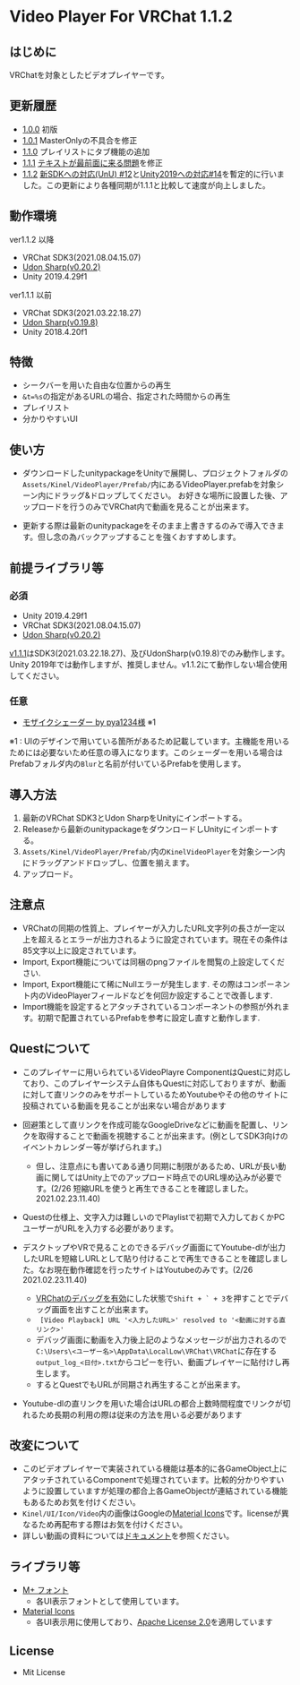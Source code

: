 # Video Player For VRChat 1.1.2

## はじめに

VRChatを対象としたビデオプレイヤーです。

## 更新履歴
- [1.0.0](https://github.com/niwaniwa/VideoPlayerForVRChat/releases/tag/1.0.0) 初版
- [1.0.1](https://github.com/niwaniwa/VideoPlayerForVRChat/releases/tag/1.0.1) MasterOnlyの不具合を修正
- [1.1.0](https://github.com/niwaniwa/VideoPlayerForVRChat/releases/tag/1.1.0) プレイリストにタブ機能の追加
- [1.1.1](https://github.com/niwaniwa/VideoPlayerForVRChat/releases/tag/1.1.1) [テキストが最前面に来る問題](https://github.com/niwaniwa/VideoPlayerForVRChat/issues/10)を修正
- [1.1.2](https://github.com/niwaniwa/VideoPlayerForVRChat/releases/tag/1.1.2) [新SDKへの対応(UnU) #12](https://github.com/niwaniwa/VideoPlayerForVRChat/issues/12)と[Unity2019への対応#14](https://github.com/niwaniwa/VideoPlayerForVRChat/issues/14)を暫定的に行いました。この更新により各種同期が1.1.1と比較して速度が向上しました。

## 動作環境

ver1.1.2 以降
- VRChat SDK3(2021.08.04.15.07)
- [Udon Sharp(v0.20.2)](https://github.com/MerlinVR/UdonSharp/releases/tag/v0.20.2)
- Unity 2019.4.29f1

ver1.1.1 以前
- VRChat SDK3(2021.03.22.18.27)
- [Udon Sharp(v0.19.8)](https://github.com/MerlinVR/UdonSharp/releases/tag/v0.19.8)
- Unity 2018.4.20f1

## 特徴
- シークバーを用いた自由な位置からの再生
- `&t=%s`の指定があるURLの場合、指定された時間からの再生
- プレイリスト
- 分かりやすいUI

## 使い方

- ダウンロードしたunitypackageをUnityで展開し、プロジェクトフォルダの`Assets/Kinel/VideoPlayer/Prefab/`内にあるVideoPlayer.prefabを対象シーン内にドラッグ&ドロップしてください。
お好きな場所に設置した後、アップロードを行うのみでVRChat内で動画を見ることが出来ます。

- 更新する際は最新のunitypackageをそのまま上書きするのみで導入できます。但し念の為バックアップすることを強くおすすめします。

## 前提ライブラリ等
### 必須
- Unity 2019.4.29f1
- VRChat SDK3(2021.08.04.15.07)
- [Udon Sharp(v0.20.2)](https://github.com/MerlinVR/UdonSharp/releases/tag/v0.20.2)

[v1.1.1](https://github.com/niwaniwa/VideoPlayerForVRChat/releases/tag/1.1.1)はSDK3(2021.03.22.18.27)、及びUdonSharp(v0.19.8)でのみ動作します。Unity 2019年では動作しますが、推奨しません。v1.1.2にて動作しない場合使用してください。

### 任意
- [モザイクシェーダー by pya1234様](https://booth.pm/ja/items/1703064) ※1

※1 : UIのデザインで用いている箇所があるため記載しています。主機能を用いるためには必要ないため任意の導入になります。このシェーダーを用いる場合はPrefabフォルダ内の`Blur`と名前が付いているPrefabを使用します。

## 導入方法

1. 最新のVRChat SDK3とUdon SharpをUnityにインポートする。
2. Releaseから最新のunitypackageをダウンロードしUnityにインポートする。
3. `Assets/Kinel/VideoPlayer/Prefab/`内の`KinelVideoPlayer`を対象シーン内にドラッグアンドドロップし、位置を揃えます。
4. アップロード。

## 注意点
- VRChatの同期の性質上、プレイヤーが入力したURL文字列の長さが一定以上を超えるとエラーが出力されるように設定されています。現在その条件は85文字以上に設定されています。
- Import, Export機能については同梱のpngファイルを閲覧の上設定してください.
- Import, Export機能にて稀にNullエラーが発生します. その際はコンポーネント内のVideoPlayerフィールドなどを何回か設定することで改善します.
- Import機能を設定するとアタッチされているコンポーネントの参照が外れます。初期で配置されているPrefabを参考に設定し直すと動作します.

## Questについて
- このプレイヤーに用いられているVideoPlayre ComponentはQuestに対応しており、このプレイヤーシステム自体もQuestに対応しておりますが、動画に対して直リンクのみをサポートしているためYoutubeやその他のサイトに投稿されている動画を見ることが出来ない場合があります
- 回避策として直リンクを作成可能なGoogleDriveなどに動画を配置し、リンクを取得することで動画を視聴することが出来ます。(例としてSDK3向けのイベントカレンダー等が挙げられます。)
  - 但し、注意点にも書いてある通り同期に制限があるため、URLが長い動画に関してはUnity上でのアップロード時点でのURL埋め込みが必要です。(2/26 短縮URLを使うと再生できることを確認しました。2021.02.23.11.40)
- Questの仕様上、文字入力は難しいのでPlaylistで初期で入力しておくかPCユーザーがURLを入力する必要があります。
- デスクトップやVRで見ることのできるデバッグ画面にてYoutube-dlが出力したURLを短縮しURLとして貼り付けることで再生できることを確認しました。なお現在動作確認を行ったサイトはYoutubeのみです。(2/26 2021.02.23.11.40)
  - [VRChatのデバッグを有効](https://vrcworld.wiki.fc2.com/wiki/%E3%83%87%E3%83%90%E3%83%83%E3%82%B0%E3%81%AB%E4%BD%BF%E3%81%88%E3%82%8B%E6%8A%80%E8%A1%93)にした状態で``Shift + ` + 3``を押すことでデバッグ画面を出すことが出来ます。
  -   `` [Video Playback] URL '<入力したURL>' resolved to '<動画に対する直リンク>'``
  -   デバッグ画面に動画を入力後上記のようなメッセージが出力されるので`C:\Users\<ユーザー名>\AppData\LocalLow\VRChat\VRChat`に存在する`output_log_<日付>.txt`からコピーを行い、動画プレイヤーに貼付けし再生します。
  -   するとQuestでもURLが同期され再生することが出来ます。

- Youtube-dlの直リンクを用いた場合はURLの都合上数時間程度でリンクが切れるため長期の利用の際は従来の方法を用いる必要があります

## 改変について
- このビデオプレイヤーで実装されている機能は基本的に各GameObject上にアタッチされているComponentで処理されています。比較的分かりやすいように設置していますが処理の都合上各GameObjectが連結されている機能もあるためお気を付けください。
- `Kinel/UI/Icon/Video`内の画像はGoogleの[Material Icons](https://material.io/resources/icons/)です。licenseが異なるため再配布する際はお気を付けください。
- 詳しい動画の資料については[ドキュメント](https://docs.google.com/document/d/15l-9maLZ5b_juglzD4Lz-rpOAbyeYhiSYAhE75RPQpI/edit?usp=sharing)を参照ください。

## ライブラリ等
- [M+ フォント](https://mplus-fonts.osdn.jp/about.html)
    - 各UI表示フォントとして使用しています。
- [Material Icons](https://material.io/resources/icons/)
    - 各UI表示用に使用しており、[Apache License 2.0](https://www.apache.org/licenses/LICENSE-2.0.html)を適用しています

## License
- Mit License
